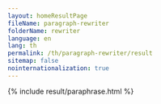 ```yaml
---
layout: homeResultPage
fileName: paragraph-rewriter
folderName: rewriter
language: en
lang: th
permalink: /th/paragraph-rewriter/result
sitemap: false
nointernationalization: true
---
```

{% include result/paraphrase.html %}

<script src="/js/result/paraprashing.js" data-foldername="{{page.folderName}}" data-lang="{{page.lang}}"></script>
